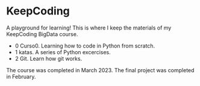 # KeepCoding

A playground for learning! 
This is where I keep the materials of my KeepCoding BigData course. 

- 0 Curso0. Learning how to code in Python from scratch.
- 1 katas. A series of Python excercises. 
- 2 Git. Learn how git works.

The course was completed in March 2023.
The final project was completed in February. 

